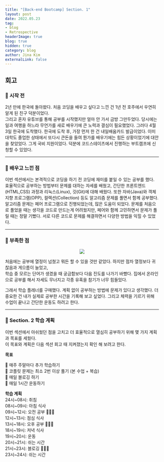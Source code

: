 ```yaml
---
title: "[Back-end Bootcamp] Section. 1"
layout: post
date: 2022.05.23
tag:
- blog
- Retrospective
headerImage: true
blog: true
hidden: true 
category: blog
author: Jina Kim
externalLink: false
---
```



## 회고
### 🌺 시작 전

2년 만에 한국에 돌아왔다. 처음 코딩을 배우고 싶다고 느낀 건 1년 전 호주에서 우연히 알게 된 친구 덕분이었다.   
그리고 혼자 유튜브를 통해 공부를 시작했지만 얼마 안 가서 금방 그만두었다. 당시에는 일과 여행을 하느라 무언가를 새로 배우기에 큰 노력과 결심이 필요했었다. 그러다 4월 3일 한국에 도착했다. 한국에 도착 후, 가장 먼저 한 건 내일배움카드 발급이었다. 이미 대학도 졸업한 상태에서 또다시 큰돈을 들여 뭔가를 배우기에는 힘든 상황이었기에 대안을 찾았었다. 그게 국비 지원이었다. 덕분에 코드스테이츠에서 진행하는 부트캠프에 신청할 수 있었다.  

-----
### 🌸 배우고 느낀 점

이번 섹션에서는 본격적으로 코딩을 하기 전 코딩에 재미를 붙일 수 있는 공부를 했다. 효율적으로 공부하는 방법부터 문제를 대하는 자세를 배웠고, 간단한 프론트엔드(HTML,CSS) 과정과 리눅스(Linux), 깃(Git)에 대해 배웠다. 또한 자바(Java)와 객체지향 프로그램(OPP), 컬렉션(Collection) 등도 알고리즘 문제를 풀면서 함께 공부했다.   
알고리즘 문제는 페어 프로그램으로 진행되었는데, 많은 도움이 되었다. 문제를 처음으로 풀었을 때는 생각을 코드로 만드는게 어려웠지만, 페어와 함께 고민하면서 문제가 풀릴 때는 정말 기뻤다. 서로 다른 코드로 문제를 해결하면서 다양한 방법을 익힐 수 있었다.  

-----
### 🌸 부족한 점

<p align="center"><img src="https://SEBBE39JINAKIM.github.io/assets/images/boring.jpg"></p>

처음에는 공부에 열정이 넘쳤고 뭐든 할 수 있을 것만 같았다. 하지만 점차 열정보다 귀찮음과 게으름이 늘었고,   
학습 중 모르는 단어가 생겼을 때 궁금함보다 다음 진도를 나가기 바빴다. 집에서 온라인으로 공부를 해서 자세도 무너지고 각종 유혹을 참기가 너무 힘들었다.   


그래서 학습 플레너를 구매했다. 계획 없이 공부하는 방법에 문제가 있다고 생각했다. 더 중요한 건 내가 실제로 공부한 시간을 기록해 보고 싶었다. 그리고 체력을 기르기 위해 수업이 끝나고 간단한 운동도 하려고 한다.

-----
### 🌼 Section. 2 학습 계획

이번 섹션에서 아쉬웠던 점을 고치고 더 효율적으로 열심히 공부하기 위해 몇 가지 계획과 목표를 세웠다.   
이 목표와 계획은 다음 섹션 회고 때 지켜졌는지 확인 해 보려고 한다.   

**목표**  

📍 매주 주말마다 추가 학습하기  
📍 코플릿 문제는 최소 2번 이상 풀기 (본 수업 + 복습)  
📍 매일 블로깅 하기  
📍 매일 1시간 운동하기  

**학습 계획**  
24시~08시: 취침   
08시~09시: 아침 식사    
09시~12시: 오전 공부 👩🏻‍💻   
12시~13시: 점심 식사   
13시~18시: 오후 공부 👩🏻‍💻   
18시~19시: 저녁 식사   
19시~20시: 운동   
20시~21시: 쉬는 시간   
21시~23시: 블로깅 👩🏻‍💻   
23시~24시: 쉬는 시간   
